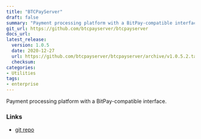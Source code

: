 ```yaml
---
title: "BTCPayServer"
draft: false
summary: "Payment processing platform with a BitPay-compatible interface."
git_url: https://github.com/btcpayserver/btcpayserver
docs_url: 
latest_release:
  version: 1.0.5
  date: 2020-12-27
  url: https://github.com/btcpayserver/btcpayserver/archive/v1.0.5.2.tar.gz
  checksum: 
categories:
- Utilities
tags:
- enterprise
---
```


Payment processing platform with a BitPay-compatible interface.

### Links
  - [git repo](https://github.com/btcpayserver/btcpayserver)
